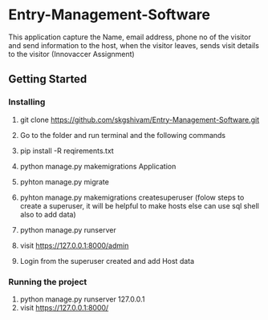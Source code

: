 # Entry-Management-Software
This application capture the Name, email address, phone no of the visitor and send information to the host, when the visitor leaves, sends visit details to the visitor
(Innovaccer Assignment)
## Getting Started

### Installing
1. git clone https://github.com/skgshivam/Entry-Management-Software.git
2. Go to the folder and run terminal and the following commands
3. pip install -R reqirements.txt

4. python manage.py makemigrations Application
5. pyhton manage.py migrate
6. pyhton manage.py makemigrations createsuperuser (folow steps to create a superuser, it will be helpful to make hosts else can use sql shell also to add data)
7. python manage.py runserver 
8. visit https://127.0.0.1:8000/admin
9. Login from the superuser created and add Host data

### Running the project
1. python manage.py runserver 127.0.0.1
2. visit https://127.0.0.1:8000/




